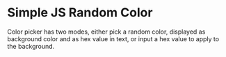 # Simple JS Random Color

Color picker has two modes, either pick a random color, displayed as background color and as hex value in text, or input a hex value to apply to the background.
